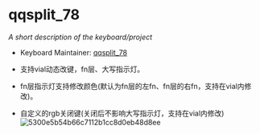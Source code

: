 # qqsplit_78

*A short description of the keyboard/project*

* Keyboard Maintainer: [qqsplit_78](https://github.com/NPC-977)

* 支持vial动态改键，fn层、大写指示灯。
* fn层指示灯支持修改颜色(默认为fn层的左fn、fn层的右fn，支持在vial内修改)。
* 自定义的rgb关闭键(关闭后不影响大写指示灯，支持在vial内修改)
![5300e5b54b66c7112b1cc8d0eb48d8ee](https://github.com/NPC-977/qqsplit-78/assets/113503902/ade7bd6f-29ca-4ebb-a4d9-9707f05fa42b)
